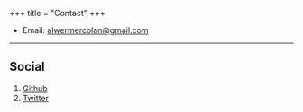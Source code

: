 +++
title = "Contact"
+++

* Email: [alwermercolan@gmail.com](mailto:alwermercolan@gmail.com)

---



## Social

1. [Github](https://github.com/hawc2)
2. [Twitter](https://twitter.com/AlexWermerColan)
